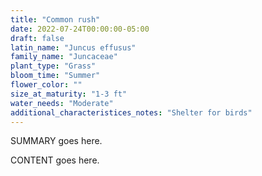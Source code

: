 ```yaml
---
title: "Common rush"
date: 2022-07-24T00:00:00-05:00
draft: false
latin_name: "Juncus effusus"
family_name: "Juncaceae"
plant_type: "Grass"
bloom_time: "Summer"
flower_color: ""
size_at_maturity: "1-3 ft"
water_needs: "Moderate"
additional_characteristices_notes: "Shelter for birds"
---
```


SUMMARY goes here.

<!--more-->

CONTENT goes here.